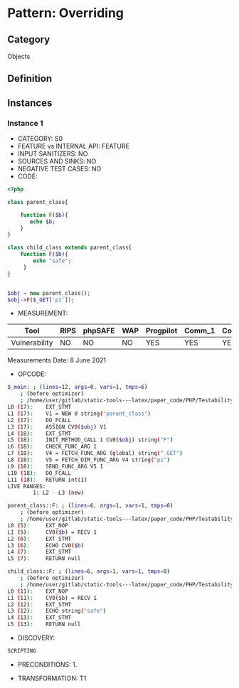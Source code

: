 # Pattern: Overriding

## Category

Objects

## Definition

## Instances

### Instance 1

- CATEGORY: S0
- FEATURE vs INTERNAL API: FEATURE
- INPUT SANITIZERS:  NO
- SOURCES AND SINKS: NO 
- NEGATIVE TEST CASES: NO
- CODE:

```php
<?php

class parent_class{

    function F($b){
       echo $b;
    }
}

class child_class extends parent_class{
    function F($b){
        echo "safe";
     }
}


$obj = new parent_class();
$obj->F($_GET['p1']);
```

- MEASUREMENT:

| Tool          | RIPS | phpSAFE | WAP  | Progpilot | Comm_1 | Comm_2 | Correct |
| ------------- | ---- | ------- | ---- | --------- | ------- | --------- | ------- |
| Vulnerability |  NO  | NO      | NO   | YES       | YES     | YES       | YES     |
Measurements Date: 8 June 2021

- OPCODE:

```bash
$_main: ; (lines=12, args=0, vars=1, tmps=6)
    ; (before optimizer)
    ; /home/user/gitlab/static-tools---latex/paper_code/PHP/Testability_Patterns/89_override/first_ex/first_ex.php:1-18
L0 (17):    EXT_STMT
L1 (17):    V1 = NEW 0 string("parent_class")
L2 (17):    DO_FCALL
L3 (17):    ASSIGN CV0($obj) V1
L4 (18):    EXT_STMT
L5 (18):    INIT_METHOD_CALL 1 CV0($obj) string("F")
L6 (18):    CHECK_FUNC_ARG 1
L7 (18):    V4 = FETCH_FUNC_ARG (global) string("_GET")
L8 (18):    V5 = FETCH_DIM_FUNC_ARG V4 string("p1")
L9 (18):    SEND_FUNC_ARG V5 1
L10 (18):   DO_FCALL
L11 (18):   RETURN int(1)
LIVE RANGES:
        1: L2 - L3 (new)

parent_class::F: ; (lines=6, args=1, vars=1, tmps=0)
    ; (before optimizer)
    ; /home/user/gitlab/static-tools---latex/paper_code/PHP/Testability_Patterns/89_override/first_ex/first_ex.php:5-7
L0 (5):     EXT_NOP
L1 (5):     CV0($b) = RECV 1
L2 (6):     EXT_STMT
L3 (6):     ECHO CV0($b)
L4 (7):     EXT_STMT
L5 (7):     RETURN null

child_class::F: ; (lines=6, args=1, vars=1, tmps=0)
    ; (before optimizer)
    ; /home/user/gitlab/static-tools---latex/paper_code/PHP/Testability_Patterns/89_override/first_ex/first_ex.php:11-13
L0 (11):    EXT_NOP
L1 (11):    CV0($b) = RECV 1
L2 (12):    EXT_STMT
L3 (12):    ECHO string("safe")
L4 (13):    EXT_STMT
L5 (13):    RETURN null
```

- DISCOVERY:

```bash
SCRIPTING
```

- PRECONDITIONS:
   1.

- TRANSFORMATION: T1

```

```

